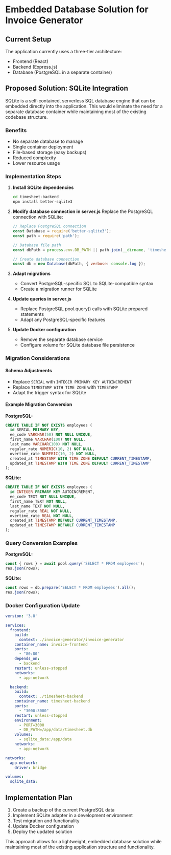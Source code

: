 # Embedded Database Solution for Invoice Generator

## Current Setup
The application currently uses a three-tier architecture:
- Frontend (React)
- Backend (Express.js)
- Database (PostgreSQL in a separate container)

## Proposed Solution: SQLite Integration

SQLite is a self-contained, serverless SQL database engine that can be embedded directly into the application. This would eliminate the need for a separate database container while maintaining most of the existing codebase structure.

### Benefits
- No separate database to manage
- Single container deployment
- File-based storage (easy backups)
- Reduced complexity
- Lower resource usage

### Implementation Steps

1. **Install SQLite dependencies**
   ```bash
   cd timesheet-backend
   npm install better-sqlite3
   ```

2. **Modify database connection in server.js**
   Replace the PostgreSQL connection with SQLite:
   ```javascript
   // Replace PostgreSQL connection
   const Database = require('better-sqlite3');
   const path = require('path');
   
   // Database file path
   const dbPath = process.env.DB_PATH || path.join(__dirname, 'timesheet.db');
   
   // Create database connection
   const db = new Database(dbPath, { verbose: console.log });
   ```

3. **Adapt migrations**
   - Convert PostgreSQL-specific SQL to SQLite-compatible syntax
   - Create a migration runner for SQLite

4. **Update queries in server.js**
   - Replace PostgreSQL pool.query() calls with SQLite prepared statements
   - Adapt any PostgreSQL-specific features

5. **Update Docker configuration**
   - Remove the separate database service
   - Configure volume for SQLite database file persistence

### Migration Considerations

#### Schema Adjustments
- Replace `SERIAL` with `INTEGER PRIMARY KEY AUTOINCREMENT`
- Replace `TIMESTAMP WITH TIME ZONE` with `TIMESTAMP`
- Adapt the trigger syntax for SQLite

#### Example Migration Conversion

**PostgreSQL:**
```sql
CREATE TABLE IF NOT EXISTS employees (
  id SERIAL PRIMARY KEY,
  ee_code VARCHAR(50) NOT NULL UNIQUE,
  first_name VARCHAR(100) NOT NULL,
  last_name VARCHAR(100) NOT NULL,
  regular_rate NUMERIC(10, 2) NOT NULL,
  overtime_rate NUMERIC(10, 2) NOT NULL,
  created_at TIMESTAMP WITH TIME ZONE DEFAULT CURRENT_TIMESTAMP,
  updated_at TIMESTAMP WITH TIME ZONE DEFAULT CURRENT_TIMESTAMP
);
```

**SQLite:**
```sql
CREATE TABLE IF NOT EXISTS employees (
  id INTEGER PRIMARY KEY AUTOINCREMENT,
  ee_code TEXT NOT NULL UNIQUE,
  first_name TEXT NOT NULL,
  last_name TEXT NOT NULL,
  regular_rate REAL NOT NULL,
  overtime_rate REAL NOT NULL,
  created_at TIMESTAMP DEFAULT CURRENT_TIMESTAMP,
  updated_at TIMESTAMP DEFAULT CURRENT_TIMESTAMP
);
```

### Query Conversion Examples

**PostgreSQL:**
```javascript
const { rows } = await pool.query('SELECT * FROM employees');
res.json(rows);
```

**SQLite:**
```javascript
const rows = db.prepare('SELECT * FROM employees').all();
res.json(rows);
```

### Docker Configuration Update

```yaml
version: '3.8'

services:
  frontend:
    build:
      context: ./invoice-generator/invoice-generator
    container_name: invoice-frontend
    ports:
      - "80:80"
    depends_on:
      - backend
    restart: unless-stopped
    networks:
      - app-network

  backend:
    build:
      context: ./timesheet-backend
    container_name: timesheet-backend
    ports:
      - "3000:3000"
    restart: unless-stopped
    environment:
      - PORT=3000
      - DB_PATH=/app/data/timesheet.db
    volumes:
      - sqlite_data:/app/data
    networks:
      - app-network

networks:
  app-network:
    driver: bridge

volumes:
  sqlite_data:
```

## Implementation Plan

1. Create a backup of the current PostgreSQL data
2. Implement SQLite adapter in a development environment
3. Test migration and functionality
4. Update Docker configuration
5. Deploy the updated solution

This approach allows for a lightweight, embedded database solution while maintaining most of the existing application structure and functionality.
